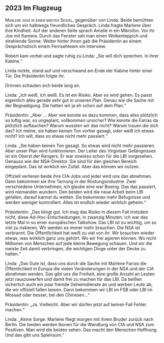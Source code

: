 ## **2023** Im Flugzeug

<span style="font-variant:small-caps;">Marlene saß in einem breiten Sessel</span>, gegenüber von Linda.
Beide bemühten sich um ein halbwegs freundliches Gespräch.
Linda fragte Marlene über ihre Kindheit.
Auf der anderen Seite sprach Amelie in ein Mikrofon.
Vor ihr Joe mit Kamera.
Durch das Fenster sah man einen Wolkenteppich und strahlende Sonne.
Weiter hinter ihnen gab die Präsidentin an einem Gesprächstisch einem Fernsehteam ein Interview.

Robert kam vorbei und sagte ruhig zu Linda: „Sie will dich sprechen.
In ihrer Kabine.“

Linda nickte, stand auf und verschwand am Ende der Kabine hinter einer Tür.
Die Präsidentin folgte ihr.

Drinnen schauten sich beide lang an.

Linda: „Ich weiß, ich weiß.
Es ist ein Risiko.
Aber es wird gehen.
Es passt eigentlich alles gerade sehr gut in unseren Plan.
Genau wie die Sache mit der Begnadigung.
Die hatten wir ja eh schon auf dem Plan.“

Präsidentin: „Aber ... Aber wie konnte es dazu kommen, dass alles plötzlich so luftig war, so ungeplant, vollkommen unsicher?
Wie konnte die Farras da plötzlich auftauchen?
Warum wussten wir das nicht?
Warum trauen die sich das?
Ich meine, sie haben keinen Ton vorher gesagt, oder weiß ich etwas nicht?
Ich will, dass so etwas nicht mehr passiert.“

Linda: „Sie haben keinen Ton gesagt.
So etwas wird nicht mehr passieren.
Aber unser Plan wird funktionieren.
Der Leiter des Virginiaer Gefängnisses ist ein Oberst der Rangers.
Er war sowieso schon für die LBI vorgesehen.
Genauso wie der NSA-Direktor.
Sie sind für den gleichen Bereich eingeplant.
Das ist wirklich ein Zufall.
Aber das können wir nutzen.

Offiziell verlieren beide ihre CIA-Jobs und jeder wird uns das abnehmen.
Dann bekommen sie ihre Tarnung in der Rüstungsindustrie.
Zwei verschiedene Unternehmen, ich glaube eine war Boeing.
Das das passiert, wird niemanden wundern.
Den beiden wird die neue Arbeit beim LBI gefallen, darauf kannst du wetten.
Sie bekommen mehr Befugnisse und werden weniger kontrolliert.
Alles ist endlich wieder wirklich geheim.“

Präsidentin: „Das klingt gut.
Ich mag das Risiko in diesem Fall trotzdem nicht, diese Ad-Hoc-Entscheidungen, in zwanzig Minuten.
Ich war das letzte Mal in so einer europäischen Talkshow.
Das LBI ist zu wichtig, um so viel zu riskieren.
Wir werden es immer mehr brauchen.
Die NSA ist verbrannt.
Die Öffentlichkeit hat weiß zu viel von ihr.
Wir brauchen wieder etwas, was wirklich ganz uns gehört.
Wo wir frei agieren können.
Wo nicht Millionen von Menschen auf jede kleine Bewegung schauen.
Und wir die meiste Zeit damit verbringen, die wichtigen Dinge unter der Decke zu halten.“

Linda: „Das Gute ist, dass uns durch die Sache mit Marlene Farras die Öffentlichkeit in Europa die vielen Veränderungen in der NSA und der CIA abnehmen werden.
Das gibt uns die Freiheit, eine große Anzahl an Leuten jetzt rauszuwerfen und damit frei zu machen für das LBI.
Da beißen sicherlich auch ein paar fremde Geheimdienste an und werben Leute ab, die wir offiziell fallen lassen.
Dann bekommen wir LBI im FSB oder LBI im Mossad oder besser, bei den Chinesen...“

Präsidentin: „Ja.
Vielleicht.
Aber wir dürfen jetzt auf keinen Fall Fehler machen.“

Linda: „Keine Sorge.
Marlene fliegt morgen mit ihrem Bruder zurück nach Berlin.
Die beiden werden Ikonen für die Wandlung von CIA und NSA zum Positiven.
Man wird die beiden sehen.
Das macht den Menschen Hoffnung.
Und das gibt uns Spielraum.“
